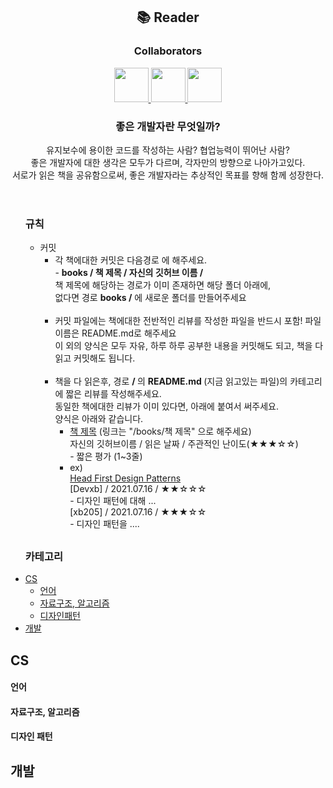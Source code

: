 <header>
<div align = "center">
<h2> 📚 Reader </h2>
<h3> Collaborators </h3>
<div id = "collaborator">
<!-- 양식 -->
<!-- 
<a href = "깃허브 링크"> 
<img src = "사진 링크" width = "55" height = "55" />
</a>
-->
<!-- Contributors 설정 -->
<a href = "https://github.com/devxb"> 
<img src = "https://avatars.githubusercontent.com/u/62425964?v=4" width = "55" height = "55"/>
</a><a href = "https://github.com/small-j"> 
<img src = "https://avatars.githubusercontent.com/u/44703262?v=4" width = "55" height = "55"/>
</a></a><a href = "https://github.com/gjdms611"> 
<img src = "https://avatars.githubusercontent.com/u/36730670?v=4" width = "55" height = "55"/>
</a>
<!-- END : Contributors 설정 -->
<!-- repo 설명 -->
</div>
<h3>좋은 개발자란 무엇일까?</h3> 
<p> 
유지보수에 용이한 코드를 작성하는 사람? 협업능력이 뛰어난 사람?
<br>좋은 개발자에 대한 생각은 모두가 다르며, 각자만의 방향으로 나아가고있다.  
<br> 서로가 읽은 책을 공유함으로써, 좋은 개발자라는 추상적인 목표를 향해 함께 성장한다.
</p>
</div>
<!-- END : repo 설명 -->
</header>

<rule>
<ul> 
		<h3> 규칙 </h3>
		<ul>
			<li>
				커밋
				<ul>
					<li>
					각 책에대한 커밋은 다음경로 에 해주세요.<br>
					- <b>books / 책 제목 / 자신의 깃허브 이름 /</b> <br>
					책 제목에 해당하는 경로가 이미 존재하면 해당 폴더 아래에, <br> 없다면 경로 <b>books /</b> 에 새로운 폴더를 만들어주세요
					</li>
					<br>
					<li>
					커밋 파일에는 책에대한 전반적인 리뷰를 작성한 파일을 반드시 포함!  파일이름은 README.md로 해주세요 <br> 이 외의 양식은 모두 자유, 하루 하루 공부한 내용을 커밋해도 되고, 책을 다 읽고 커밋해도 됩니다.
 					</li>
 					<br>
 					<li>
 					책을 다 읽은후, 경로 <b> / </b>의 <b> README.md </b> (지금 읽고있는 파일)의 카테고리에 짧은 리뷰를 작성해주세요. 
 					<br> 동일한 책에대한 리뷰가 이미 있다면, 아래에 붙여서 써주세요.
 					<br> 양식은 아래와 같습니다.
	 					<ul>
		 					<li>
		 					<a href = "/">책 제목</a> (링크는 "/books/책 제목" 으로 해주세요)
			 				<br> 자신의 깃허브이름 / 읽은 날짜 / 주관적인 난이도(★★★☆☆)
			 				<br> - 짧은 평가 (1~3줄)
		 					</li>
		 					<li>
		 					ex) 
		 					<br> <a href = "/books/Head First Design Patterns">Head First Design Patterns</a>
		 					<br> [Devxb] / 2021.07.16 / ★★☆☆☆
		 					<br> - 디자인 패턴에 대해 ... 
		 					<br> [xb205] / 2021.07.16 / ★★★☆☆
		 					<br> - 디자인 패턴을 ....
		 					</li>
	 					</ul>
 					</li>
				</ul>
			</li>
		</ul>
	</ul>
</rule>
<h2></h2>
<body>

<div align = "left">
<ul>
<h3> 카테고리 </h3>
<!-- 추가되는 책의 양과 분야에 따라 더 세분화할 예정-->
<li>
<a href = "#CS"> CS </a>
<ul>
<li>
<a href = "#Language"> 언어 </a>
</li>
<li>
<a href = "#Algorithm"> 자료구조, 알고리즘 </a>
</li>
<li>
<a href = "#Design"> 디자인패턴 </a>
</li>
</ul>
</li>
<li>
<a href = "#Dev"> 개발 </a>
</li>
</ul>
</div>
<a name = "#CS"></a> <h2> CS </h2>

<a name = "#Language"></a> <h4> 언어 </h4>

<a name = "#Algorithm"></a> <h4> 자료구조, 알고리즘 </h4>

<a name = "#DesignPatterns"></a> <h4> 디자인 패턴 </h4>

<a name = "#Dev"></a> <h2> 개발 </h2> 

</body>
<tail>

</tail>

